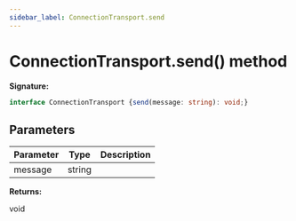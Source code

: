 ```yaml
---
sidebar_label: ConnectionTransport.send
---
```

# ConnectionTransport.send() method

**Signature:**

```typescript
interface ConnectionTransport {send(message: string): void;}
```

## Parameters

|  Parameter | Type | Description |
|  --- | --- | --- |
|  message | string |  |

**Returns:**

void

